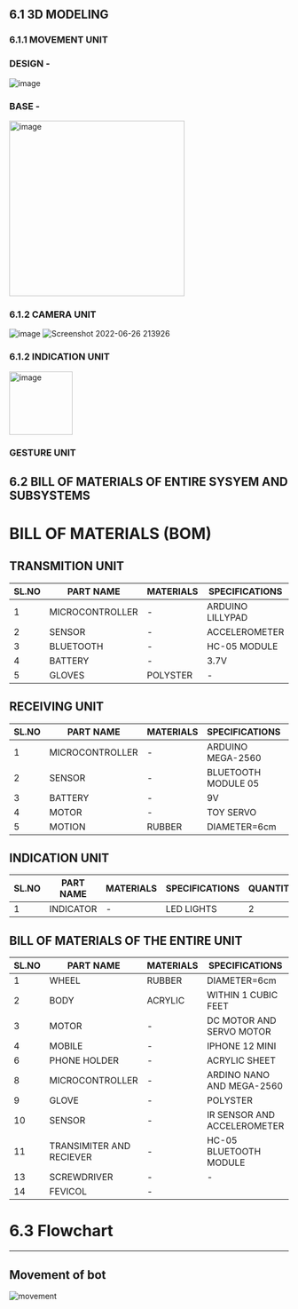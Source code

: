 ## 6.1 3D MODELING
### 6.1.1 MOVEMENT UNIT
### DESIGN -
![image](https://user-images.githubusercontent.com/104966068/175821532-dc5bd98c-7415-441f-b2dd-a8e16b9c20be.png)
### BASE -
<img width="316" alt="image" src="https://user-images.githubusercontent.com/104990651/175809140-fd0063f0-4c21-45d9-ab53-a5f0e66617c2.png">


### 6.1.2 CAMERA UNIT
![image](https://user-images.githubusercontent.com/104966068/175823722-43ad9363-5cfe-4e3c-aaeb-8fe8c9609e98.png)
![Screenshot 2022-06-26 213926](https://user-images.githubusercontent.com/104966068/175823857-5661e195-4cc3-4e0d-bc3a-e8572cb5f3dd.png)

### 6.1.2 INDICATION UNIT
<img width="114" alt="image" src="https://user-images.githubusercontent.com/104990651/175809346-b997d4a2-e3e9-471c-956c-22439367885c.png">

### GESTURE UNIT

## 6.2 BILL OF MATERIALS OF ENTIRE SYSYEM AND SUBSYSTEMS
# BILL OF MATERIALS (BOM)

## TRANSMITION UNIT
|SL.NO|PART NAME|MATERIALS|SPECIFICATIONS|QUANTITY|
|-----|---------|---------|--------------|--------|
|1|MICROCONTROLLER|-|ARDUINO LILLYPAD|1|
|2|SENSOR|-|ACCELEROMETER|1|
|3|BLUETOOTH|-|HC-05 MODULE|2|
|4|BATTERY|-|3.7V|1|
|5|GLOVES|POLYSTER|-|1|

## RECEIVING UNIT
|SL.NO|PART NAME|MATERIALS|SPECIFICATIONS|QUANTITY|
|-----|---------|---------|--------------|--------|
|1|MICROCONTROLLER|-|ARDUINO MEGA-2560|1|
|2|SENSOR|-|BLUETOOTH MODULE 05|1|
|3|BATTERY|-|9V|1|
|4|MOTOR|-|TOY SERVO|1|
|5|MOTION|RUBBER|DIAMETER=6cm|4|

## INDICATION UNIT
|SL.NO|PART NAME|MATERIALS|SPECIFICATIONS|QUANTITY|
|-----|---------|---------|--------------|--------|
|1|INDICATOR|-|LED LIGHTS|2|

## BILL OF MATERIALS OF THE ENTIRE UNIT
|SL.NO|PART NAME|MATERIALS|SPECIFICATIONS|QUANTITY|
|-----|---------|---------|--------------|--------|
|1|WHEEL|RUBBER|DIAMETER=6cm|4|
|2|BODY|ACRYLIC|WITHIN 1 CUBIC FEET|1|
|3|MOTOR|-|DC MOTOR AND SERVO MOTOR|5|
|4|MOBILE|-|IPHONE 12 MINI|1|
|6|PHONE HOLDER|-|ACRYLIC SHEET|1|
|8|MICROCONTROLLER|-|ARDINO NANO AND MEGA-2560|2|
|9|GLOVE|-|POLYSTER|1|
|10|SENSOR|-|IR SENSOR AND ACCELEROMETER|2|
|11|TRANSIMITER AND RECIEVER|-|HC-05 BLUETOOTH MODULE|2|
|13|SCREWDRIVER|-|-|1|
|14|FEVICOL|-|


# 6.3 Flowchart

***
## Movement of bot
![movement](https://user-images.githubusercontent.com/105107078/175820691-36a8b9d5-29c3-4d8e-94bd-b1ef29f2c6a3.png)

